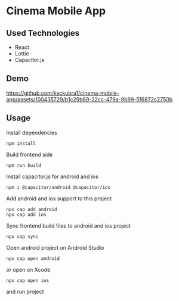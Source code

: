  # Cinema Mobile App
 ## Used Technologies 
 - React
 - Lottie
 - Capacitor.js


## Demo 

https://github.com/ksckubra1/cinema-mobile-app/assets/100435729/b1c29b69-22cc-479a-9b99-5f6872c2750b



## Usage 
 Install dependencies
```shell
npm install
```

Build frontend side
```shell
npm run build
```

Install capacitor.js for android and ios
```shell
npm i @capacitor/android @capacitor/ios
```

Add android and ios support to this project
```shell
npx cap add android
npx cap add ios
```

Sync frontend build files to android and ios project 
```shell
npx cap sync
```

Open android project on Android Studio

```shell
npx cap open android
```

or open on Xcode

```shell
npx cap open ios
```

and run project

